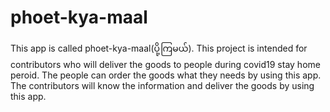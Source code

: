 # phoet-kya-maal
This app is called  phoet-kya-maal(ပို့ကြမယ်). This project is intended for contributors who will deliver the goods  to people during covid19 stay home peroid. The people can order the goods what they needs by using this app. The contributors will know the information and deliver the goods by using this app.
